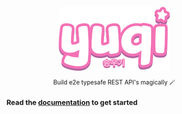 <p align="center">
 <img src="./assets/yuqi.webp" height="150"></img>
</p>

<p align="center">Build e2e typesafe REST API's magically 🪄</p>

### Read the [documentation](https://yuqijs.app) to get started